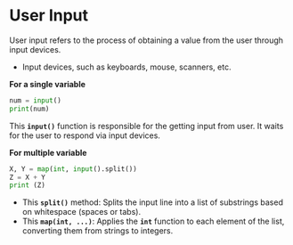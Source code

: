 # User Input

User input refers to the process of obtaining a value from the user through input devices.

- Input devices, such as keyboards, mouse, scanners, etc.

******************************************For a single variable******************************************

```python
num = input()
print(num)
```

This **`input()`** function is responsible for the getting input from user. It waits for the user to respond via input devices.

****************For multiple variable****************

```python
X, Y = map(int, input().split())
Z = X + Y
print (Z)
```

- This **`split()`** method: Splits the input line into a list of substrings based on whitespace (spaces or tabs).
- This **`map(int, ...)`**: Applies the **`int`** function to each element of the list, converting them from strings to integers.
